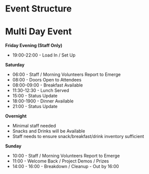 Event Structure
====

Multi Day Event
===

__Friday Evening (Staff Only)__
* 19:00-22:00 - Load In / Set Up


__Saturday__
* 06:00 - Staff / Morning Volunteers Report to Emerge
* 08:00 - Doors Open to Attendees
* 08:00-09:00 - Breakfast Available
* 11:30-12:30 - Lunch Served
* 15:00 - Status Update
* 18:00-1900 - Dinner Available
* 21:00 - Status Update


__Overnight__
* Minimal staff needed
* Snacks and Drinks will be Available
* Staff needs to ensure snack/breakfast/drink inventory sufficient


__Sunday__
* 10:00 - Staff / Morning Volunteers Report to Emerge
* 11:00 - Welcome Back / Project Demos / Prizes
* 14:00 - 16:00 - Breakdown / Cleanup - Out by 16:00


